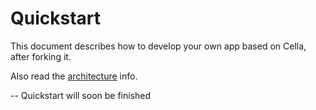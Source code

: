 # Quickstart
This document describes how to develop your own app based on Cella, after forking it.

Also read the [architecture](./ARCHITECTURE.md) info.

-- Quickstart will soon be finished